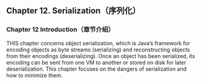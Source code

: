 ## Chapter 12. Serialization（序列化）

### Chapter 12 Introduction（章节介绍）

THIS chapter concerns object serialization, which is Java’s framework for encoding objects as byte streams (serializing) and reconstructing objects from their encodings (deserializing). Once an object has been serialized, its encoding can be sent from one VM to another or stored on disk for later deserialization. This chapter focuses on the dangers of serialization and how to minimize them.
